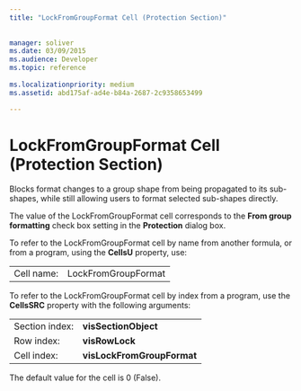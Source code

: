 ```yaml
---
title: "LockFromGroupFormat Cell (Protection Section)"
 
 
manager: soliver
ms.date: 03/09/2015
ms.audience: Developer
ms.topic: reference
 
ms.localizationpriority: medium
ms.assetid: abd175af-ad4e-b84a-2687-2c9358653499

---
```


# LockFromGroupFormat Cell (Protection Section)

Blocks format changes to a group shape from being propagated to its sub-shapes, while still allowing users to format selected sub-shapes directly. 
  
The value of the LockFromGroupFormat cell corresponds to the **From group formatting** check box setting in the **Protection** dialog box. 
  
To refer to the LockFromGroupFormat cell by name from another formula, or from a program, using the **CellsU** property, use: 
  
|||
|:-----|:-----|
|Cell name:  <br/> |LockFromGroupFormat  <br/> |
   
To refer to the LockFromGroupFormat cell by index from a program, use the **CellsSRC** property with the following arguments: 
  
|||
|:-----|:-----|
|Section index:  <br/> |**visSectionObject** <br/> |
|Row index:  <br/> |**visRowLock** <br/> |
|Cell index:  <br/> |**visLockFromGroupFormat** <br/> |
   
The default value for the cell is 0 (False).
  

